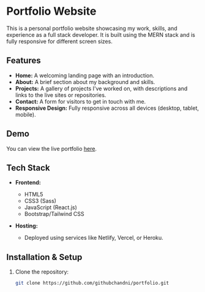 # Portfolio Website

This is a personal portfolio website showcasing my work, skills, and experience as a full stack developer. It is built using the MERN stack and is fully responsive for different screen sizes.

## Features

- **Home:** A welcoming landing page with an introduction.
- **About:** A brief section about my background and skills.
- **Projects:** A gallery of projects I've worked on, with descriptions and links to the live sites or repositories.
- **Contact:** A form for visitors to get in touch with me.
- **Responsive Design:** Fully responsive across all devices (desktop, tablet, mobile).

## Demo

You can view the live portfolio [here](https://your-portfolio-link.com).

## Tech Stack

- **Frontend:**
  - HTML5
  - CSS3 (Sass)
  - JavaScript (React.js)
  - Bootstrap/Tailwind CSS


- **Hosting:**
  - Deployed using services like Netlify, Vercel, or Heroku.

## Installation & Setup

1. Clone the repository:
   ```bash
   git clone https://github.com/githubchandni/portfolio.git
